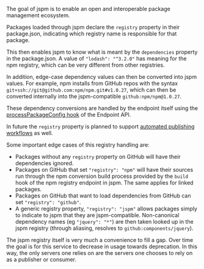 The goal of jspm is to enable an open and interoperable package management ecosystem.

Packages loaded through jspm declare the `registry` property in their package.json, indicating which registry name is responsible for that package.

This then enables jspm to know what is meant by the `dependencies` property in the package.json. A value of `"lodash": "^3.2.0"` has meaning for the npm registry, which can be very different from other registries.

In addition, edge-case dependency values can then be converted into jspm values. For example, npm installs from GitHub repos with the syntax `git+ssh://git@github.com:npm/npm.git#v1.0.27`, which can then be converted internally into the jspm-compatible `github:npm/npm@1.0.27`.

These dependency conversions are handled by the endpoint itself using the [processPackageConfig hook](https://github.com/jspm/jspm-cli/wiki/Endpoint-API#processpackageconfig-pjson-optional) of the Endpoint API.

In future the `registry` property is planned to support [automated publishing workflows](https://github.com/jspm/jspm-cli/issues/249) as well.

Some important edge cases of this registry handling are:

* Packages without any `registry` property on GitHub will have their dependencies ignored.
* Packages on GitHub that set `"registry": "npm"` will have their sources run through the npm conversion build process provided by the `build` hook of the npm registry endpoint in jspm. The same applies for linked packages.
* Packages on GitHub that want to load dependencies from GitHub can set `"registry": "github"`.
* A generic registry property, `"registry": "jspm"` allows packages simply to indicate to jspm that they are jspm-compatible. Non-canonical dependency names (eg `"jquery": "*"`) are then taken looked up in the jspm registry (through aliasing, resolves to `github:components/jquery`).

The jspm registry itself is very much a convenience to fill a gap. Over time the goal is for this service to decrease in usage towards deprecation. In this way, the only servers one relies on are the servers one chooses to rely on as a publisher or consumer.